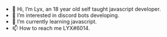 - 👋 Hi, I’m Lyx, an 18 year old self taught javascript developer.
- 👀 I’m interested in discord bots developing.
- 🌱 I’m currently learning javascript.
- 📫 How to reach me LYX#6014.

<!---
Lyxcoded/Lyxcoded is a ✨ special ✨ repository because its `README.md` (this file) appears on your GitHub profile.
You can click the Preview link to take a look at your changes.
--->
